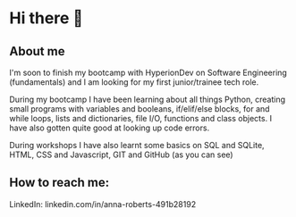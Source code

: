# Hi there 👋

## About me
I'm soon to finish my bootcamp with HyperionDev on Software Engineering (fundamentals) and I am looking for my first junior/trainee tech role.

During my bootcamp I have been learning about all things Python, creating small programs with variables and booleans, if/elif/else blocks, for and while loops, lists and dictionaries, file I/O, functions and class objects. I have also gotten quite good at looking up code errors.

During workshops I have also learnt some basics on SQL and SQLite, HTML, CSS and Javascript, GIT and GitHub (as you can see)

## How to reach me:

LinkedIn: linkedin.com/in/anna-roberts-491b28192

